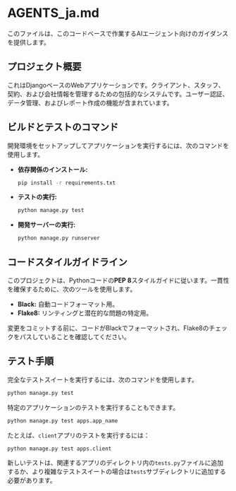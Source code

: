 # AGENTS_ja.md

このファイルは、このコードベースで作業するAIエージェント向けのガイダンスを提供します。

## プロジェクト概要

これはDjangoベースのWebアプリケーションです。クライアント、スタッフ、契約、および会社情報を管理するための包括的なシステムです。ユーザー認証、データ管理、およびレポート作成の機能が含まれています。

## ビルドとテストのコマンド

開発環境をセットアップしてアプリケーションを実行するには、次のコマンドを使用します。

- **依存関係のインストール:**
  ```bash
  pip install -r requirements.txt
  ```

- **テストの実行:**
  ```bash
  python manage.py test
  ```

- **開発サーバーの実行:**
  ```bash
  python manage.py runserver
  ```

## コードスタイルガイドライン

このプロジェクトは、Pythonコードの**PEP 8**スタイルガイドに従います。一貫性を確保するために、次のツールを使用します。

- **Black:** 自動コードフォーマット用。
- **Flake8:** リンティングと潜在的な問題の特定用。

変更をコミットする前に、コードがBlackでフォーマットされ、Flake8のチェックをパスしていることを確認してください。

## テスト手順

完全なテストスイートを実行するには、次のコマンドを使用します。

```bash
python manage.py test
```

特定のアプリケーションのテストを実行することもできます。

```bash
python manage.py test apps.app_name
```

たとえば、`client`アプリのテストを実行するには：

```bash
python manage.py test apps.client
```

新しいテストは、関連するアプリのディレクトリ内の`tests.py`ファイルに追加するか、より複雑なテストスイートの場合は`tests`サブディレクトリに追加する必要があります。

